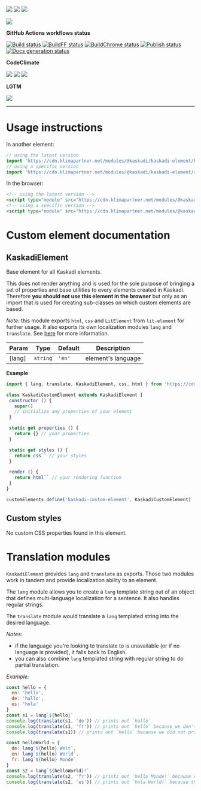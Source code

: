 ![](https://img.shields.io/github/package-json/v/kaskadi/kaskadi-element)
![](https://img.shields.io/badge/code--style-standard-blue)
![](https://img.shields.io/github/license/kaskadi/kaskadi-element?color=blue)

[![](https://img.shields.io/badge/live-example-orange)](https://cdn.klimapartner.net/modules/%40kaskadi/kaskadi-element/example/index.html)

**GitHub Actions workflows status**

[![Build status](https://img.shields.io/github/workflow/status/kaskadi/kaskadi-element/build?label=build&logo=mocha)](https://github.com/kaskadi/kaskadi-element/actions?query=workflow%3Abuild)
[![BuildFF status](https://img.shields.io/github/workflow/status/kaskadi/kaskadi-element/build-on-firefox?label=firefox&logo=Mozilla%20Firefox&logoColor=white)](https://github.com/kaskadi/kaskadi-element/actions?query=workflow%3Abuild-on-firefox)
[![BuildChrome status](https://img.shields.io/github/workflow/status/kaskadi/kaskadi-element/build-on-chrome?label=chrome&logo=Google%20Chrome&logoColor=white)](https://github.com/kaskadi/kaskadi-element/actions?query=workflow%3Abuild-on-chrome)
[![Publish status](https://img.shields.io/github/workflow/status/kaskadi/kaskadi-element/publish?label=publish&logo=Amazon%20AWS)](https://github.com/kaskadi/kaskadi-element/actions?query=workflow%3Apublish)
[![Docs generation status](https://img.shields.io/github/workflow/status/kaskadi/kaskadi-element/generate-docs?label=docs&logo=read-the-docs)](https://github.com/kaskadi/kaskadi-element/actions?query=workflow%3Agenerate-docs)

**CodeClimate**

[![](https://img.shields.io/codeclimate/maintainability/kaskadi/kaskadi-element?label=maintainability&logo=Code%20Climate)](https://codeclimate.com/github/kaskadi/kaskadi-element)
[![](https://img.shields.io/codeclimate/tech-debt/kaskadi/kaskadi-element?label=technical%20debt&logo=Code%20Climate)](https://codeclimate.com/github/kaskadi/kaskadi-element)
[![](https://img.shields.io/codeclimate/coverage/kaskadi/kaskadi-element?label=test%20coverage&logo=Code%20Climate)](https://codeclimate.com/github/kaskadi/kaskadi-element)

**LGTM**

[![](https://img.shields.io/lgtm/grade/javascript/github/kaskadi/kaskadi-element?label=code%20quality&logo=LGTM)](https://lgtm.com/projects/g/kaskadi/kaskadi-element/?mode=list&logo=LGTM)

<!-- You can add badges inside of this section if you'd like -->

****

<!-- automatically generated documentation will be placed in here -->
# Usage instructions

In another element:
```js
// using the latest version
import 'https://cdn.klimapartner.net/modules/@kaskadi/kaskadi-element/kaskadi-element.js'
// using a specific version
import 'https://cdn.klimapartner.net/modules/@kaskadi/kaskadi-element/release/v1.0.0/kaskadi-element.js'
```

In the browser:
```html
<!-- using the latest version -->
<script type="module" src="https://cdn.klimapartner.net/modules/@kaskadi/kaskadi-element/kaskadi-element.js"></script>
<!-- using a specific version -->
<script type="module" src="https://cdn.klimapartner.net/modules/@kaskadi/kaskadi-element/release/v1.0.0/kaskadi-element.js"></script>
```

# Custom element documentation

## KaskadiElement

Base element for all Kaskadi elements.

This does not render anything and is used for the sole purpose of bringing a set of properties and base utilities to every elements created in Kaskadi. Therefore **you should not use this element in the browser** but only as an import that is used for creating sub-classes on which custom elements are based.

_Note:_ this module exports `html`, `css` and `LitElement` from `lit-element` for further usage. It also exports its own localization modules `lang` and `translate`. See [here] for more information.


| Param | Type | Default | Description |
| --- | --- | --- | --- |
| \[lang\] | `string` | `'en'` | element's language |

**Example**  
```js
import { lang, translate, KaskadiElement, css, html } from 'https://cdn.klimapartner.net/modules/@kaskadi/kaskadi-element/kaskadi-element.js'

class KaskadiCustomElement extends KaskadiElement {
 constructor () {
   super()
   // initialize any properties of your element
 }

 static get properties () {
   return {} // your properties
 }

 static get styles () {
   return css`` // your styles
 }

 render () {
   return html`` // your rendering function
 }
}

customElements.define('kaskadi-custom-element', KaskadiCustomElement)
```
<!-- LINKS -->

[here]:#translation-module

## Custom styles

No custom CSS properties found in this element.
<!-- automatically generated documentation will be placed in here -->

# Translation modules <a name="translation-module"></a>

`KaskadiElement` provides `lang` and `translate` as exports. Those two modules work in tandem and provide localization ability to an element.

The `lang` module allows you to create a `lang` template string out of an object that defines multi-language localization for a sentence. It also handles regular strings.

The `translate` module would translate a `lang` templated string into the desired language.

_Notes:_
- if the language you're looking to translate to is unavailable (or if no language is provided), it falls back to English.
- you can also combine `lang` templated string with regular string to do partial translation.

_Example:_
```js
const hello = {
  en: 'hello',
  de: 'hallo',
  es: 'hola'
}
const s1 = lang`${hello}`
console.log(translate(s1, 'de')) // prints out `hallo`
console.log(translate(s1, 'fr')) // prints out `hello` because we don't know the french localization for `hello`
console.log(translate(s1)) // prints out `hello` because we did not provide a language so it falls back to English

const helloWorld = {
  de: lang`${hello} Welt`,
  en: lang`${hello} World`,
  fr: lang`${hello} Monde`
}
const s2 = lang`${helloWorld}!`
console.log(translate(s2, 'fr')) // prints out `hello Monde!` because we don't know the french localization for `hello`
console.log(translate(s2, 'es')) // prints out `hola World!` because the Spanish localization for `hello` is `hola`
```